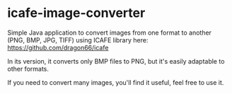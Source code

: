 # icafe-image-converter
Simple Java application to convert images from one format to another (PNG, BMP, JPG, TIFF) using ICAFE library here: https://github.com/dragon66/icafe

In its version, it converts only BMP files to PNG, but it's easily adaptable to other formats.

If you need to convert many images, you'll find it useful, feel free to use it.
